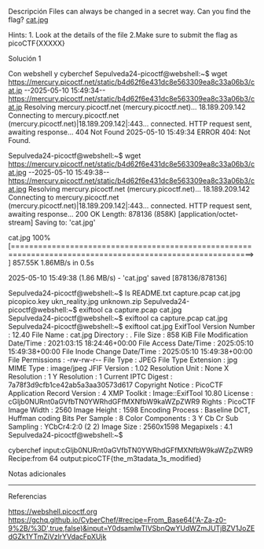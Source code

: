 Descripción
Files can always be changed in a secret way. Can you find the flag? [cat.jpg](https://mercury.picoctf.net/static/b4d62f6e431dc8e563309ea8c33a06b3/cat.jpg)




Hints:
1.⁠ ⁠Look at the details of the file
2.Make sure to submit the flag as picoCTF{XXXXX}

Solución 1

Con webshell y cyberchef
Sepulveda24-picoctf@webshell:~$ wget https://mercury.picoctf.net/static/b4d62f6e431dc8e563309ea8c33a06b3/cat.jp 
--2025-05-10 15:49:34--  https://mercury.picoctf.net/static/b4d62f6e431dc8e563309ea8c33a06b3/cat.jp
Resolving mercury.picoctf.net (mercury.picoctf.net)... 18.189.209.142
Connecting to mercury.picoctf.net (mercury.picoctf.net)|18.189.209.142|:443... connected.
HTTP request sent, awaiting response... 404 Not Found
2025-05-10 15:49:34 ERROR 404: Not Found.

Sepulveda24-picoctf@webshell:~$ wget https://mercury.picoctf.net/static/b4d62f6e431dc8e563309ea8c33a06b3/cat.jpg
--2025-05-10 15:49:38--  https://mercury.picoctf.net/static/b4d62f6e431dc8e563309ea8c33a06b3/cat.jpg
Resolving mercury.picoctf.net (mercury.picoctf.net)... 18.189.209.142
Connecting to mercury.picoctf.net (mercury.picoctf.net)|18.189.209.142|:443... connected.
HTTP request sent, awaiting response... 200 OK
Length: 878136 (858K) [application/octet-stream]
Saving to: 'cat.jpg'

cat.jpg                                           100%[===========================================================================================================>] 857.55K  1.86MB/s    in 0.5s    

2025-05-10 15:49:38 (1.86 MB/s) - 'cat.jpg' saved [878136/878136]

Sepulveda24-picoctf@webshell:~$ ls
README.txt  capture.pcap  cat.jpg  picopico.key  ukn_reality.jpg  unknown.zip
Sepulveda24-picoctf@webshell:~$ exiftool ca
capture.pcap  cat.jpg       
Sepulveda24-picoctf@webshell:~$ exiftool ca
capture.pcap  cat.jpg       
Sepulveda24-picoctf@webshell:~$ exiftool cat.jpg 
ExifTool Version Number         : 12.40
File Name                       : cat.jpg
Directory                       : .
File Size                       : 858 KiB
File Modification Date/Time     : 2021:03:15 18:24:46+00:00
File Access Date/Time           : 2025:05:10 15:49:38+00:00
File Inode Change Date/Time     : 2025:05:10 15:49:38+00:00
File Permissions                : -rw-rw-r--
File Type                       : JPEG
File Type Extension             : jpg
MIME Type                       : image/jpeg
JFIF Version                    : 1.02
Resolution Unit                 : None
X Resolution                    : 1
Y Resolution                    : 1
Current IPTC Digest             : 7a78f3d9cfb1ce42ab5a3aa30573d617
Copyright Notice                : PicoCTF
Application Record Version      : 4
XMP Toolkit                     : Image::ExifTool 10.80
License                         : cGljb0NURnt0aGVfbTN0YWRhdGFfMXNfbW9kaWZpZWR9
Rights                          : PicoCTF
Image Width                     : 2560
Image Height                    : 1598
Encoding Process                : Baseline DCT, Huffman coding
Bits Per Sample                 : 8
Color Components                : 3
Y Cb Cr Sub Sampling            : YCbCr4:2:0 (2 2)
Image Size                      : 2560x1598
Megapixels                      : 4.1
Sepulveda24-picoctf@webshell:~$ 


cyberchef 
input:cGljb0NURnt0aGVfbTN0YWRhdGFfMXNfbW9kaWZpZWR9
Recipe:from 64
output:picoCTF{the_m3tadata_1s_modified}


Notas adicionales

--------------------


Referencias

https://webshell.picoctf.org
https://gchq.github.io/CyberChef/#recipe=From_Base64('A-Za-z0-9%2B/%3D',true,false)&input=Y0dsamIwTlVSbnQwYUdWZmJUTjBZV1JoZEdGZk1YTmZiVzlrYVdacFpXUjk